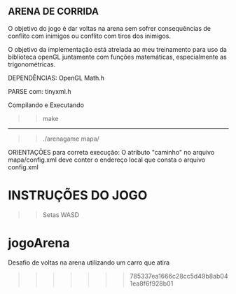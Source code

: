 
## ARENA DE CORRIDA ##

O objetivo do jogo é dar voltas na arena sem sofrer consequências de 
conflito com inimigos ou conflito com tiros dos inimigos.

O objetivo da implementação está atrelada ao meu treinamento para uso
da biblioteca openGL juntamente com funções matemáticas, especialmente 
as trigonométricas.

DEPENDÊNCIAS:
OpenGL
Math.h

PARSE com:
tinyxml.h

Compilando e Executando
>> make

-------------------------
>> ./arenagame mapa/

ORIENTAÇÕES para correta execução:
O atributo "caminho" no arquivo mapa/config.xml deve conter o endereço local que consta o arquivo config.xml

# INSTRUÇÕES DO JOGO

>> Setas WASD

# jogoArena
Desafio de voltas na arena utilizando um carro que atira
>>>>>>> 785337ea1666c28cc5d49b8ab041ea8f6f928b01
